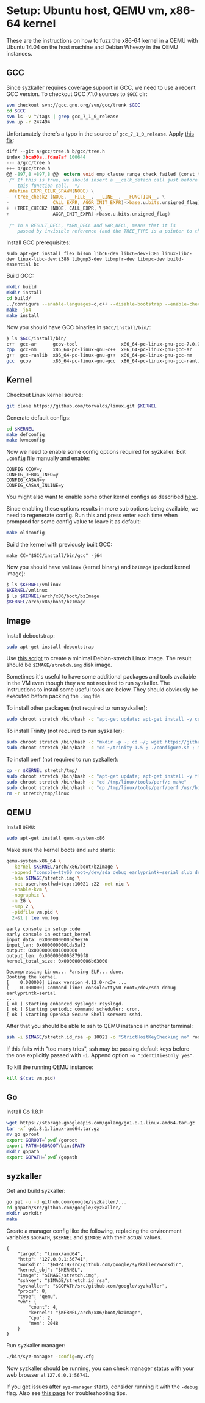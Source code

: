# Setup: Ubuntu host, QEMU vm, x86-64 kernel

These are the instructions on how to fuzz the x86-64 kernel in a QEMU with Ubuntu 14.04 on the host machine and Debian Wheezy in the QEMU instances.

## GCC

Since syzkaller requires coverage support in GCC, we need to use a recent GCC version. To checkout GCC 7.1.0 sources to `$GCC` dir:
``` bash
svn checkout svn://gcc.gnu.org/svn/gcc/trunk $GCC
cd $GCC
svn ls -v ^/tags | grep gcc_7_1_0_release
svn up -r 247494
```

Unfortunately there's a typo in the source of `gcc_7_1_0_release`. Apply [this fix](https://patchwork.ozlabs.org/patch/757421/):
``` c
diff --git a/gcc/tree.h b/gcc/tree.h
index 3bca90a..fdaa7af 100644
--- a/gcc/tree.h
+++ b/gcc/tree.h
@@ -897,8 +897,8 @@  extern void omp_clause_range_check_failed (const_tree, const char *, int,
 /* If this is true, we should insert a __cilk_detach call just before
    this function call.  */
 #define EXPR_CILK_SPAWN(NODE) \
-  (tree_check2 (NODE, __FILE__, __LINE__, __FUNCTION__, \
-                CALL_EXPR, AGGR_INIT_EXPR)->base.u.bits.unsigned_flag)
+  (TREE_CHECK2 (NODE, CALL_EXPR, \
+                AGGR_INIT_EXPR)->base.u.bits.unsigned_flag)
 
 /* In a RESULT_DECL, PARM_DECL and VAR_DECL, means that it is
    passed by invisible reference (and the TREE_TYPE is a pointer to the true
```

Install GCC prerequisites:
```
sudo apt-get install flex bison libc6-dev libc6-dev-i386 linux-libc-dev linux-libc-dev:i386 libgmp3-dev libmpfr-dev libmpc-dev build-essential bc
```

Build GCC:
``` bash
mkdir build
mkdir install
cd build/
../configure --enable-languages=c,c++ --disable-bootstrap --enable-checking=no --with-gnu-as --with-gnu-ld --with-ld=/usr/bin/ld.bfd --disable-multilib --prefix=$GCC/install/
make -j64
make install
```

Now you should have GCC binaries in `$GCC/install/bin/`:
``` bash
$ ls $GCC/install/bin/
c++  gcc-ar      gcov-tool                x86_64-pc-linux-gnu-gcc-7.0.0
cpp  gcc-nm      x86_64-pc-linux-gnu-c++  x86_64-pc-linux-gnu-gcc-ar
g++  gcc-ranlib  x86_64-pc-linux-gnu-g++  x86_64-pc-linux-gnu-gcc-nm
gcc  gcov        x86_64-pc-linux-gnu-gcc  x86_64-pc-linux-gnu-gcc-ranlib
```

## Kernel

Checkout Linux kernel source:
``` bash
git clone https://github.com/torvalds/linux.git $KERNEL
```

Generate default configs:
``` bash
cd $KERNEL
make defconfig
make kvmconfig
```

Now we need to enable some config options required for syzkaller.
Edit `.config` file manually and enable:
```
CONFIG_KCOV=y
CONFIG_DEBUG_INFO=y
CONFIG_KASAN=y
CONFIG_KASAN_INLINE=y
```

You might also want to enable some other kernel configs as described [here](kernel_configs.md).

Since enabling these options results in more sub options being available, we need to regenerate config. Run this and press enter each time when prompted for some config value to leave it as default:
``` bash
make oldconfig
```

Build the kernel with previously built GCC:
```
make CC="$GCC/install/bin/gcc" -j64
```

Now you should have `vmlinux` (kernel binary) and `bzImage` (packed kernel image):
``` bash
$ ls $KERNEL/vmlinux
$KERNEL/vmlinux
$ ls $KERNEL/arch/x86/boot/bzImage 
$KERNEL/arch/x86/boot/bzImage
```

## Image

Install debootstrap:
``` bash
sudo apt-get install debootstrap
```

Use [this script](https://github.com/google/syzkaller/blob/master/tools/create-image.sh) to create a minimal Debian-stretch Linux image.
The result should be `$IMAGE/stretch.img` disk image.

Sometimes it's useful to have some additional packages and tools available in the VM even though they are not required to run syzkaller.
The instructions to install some useful tools are below.
They should obviously be executed before packing the `.img` file.

To install other packages (not required to run syzkaller):
``` bash
sudo chroot stretch /bin/bash -c "apt-get update; apt-get install -y curl tar time strace gcc make sysbench git vim screen usbutils"
```

To install Trinity (not required to run syzkaller):
``` bash
sudo chroot stretch /bin/bash -c "mkdir -p ~; cd ~/; wget https://github.com/kernelslacker/trinity/archive/v1.5.tar.gz -O trinity-1.5.tar.gz; tar -xf trinity-1.5.tar.gz"
sudo chroot stretch /bin/bash -c "cd ~/trinity-1.5 ; ./configure.sh ; make -j16 ; make install"
```

To install perf (not required to run syzkaller):
``` bash
cp -r $KERNEL stretch/tmp/
sudo chroot stretch /bin/bash -c "apt-get update; apt-get install -y flex bison python-dev libelf-dev libunwind8-dev libaudit-dev libslang2-dev libperl-dev binutils-dev liblzma-dev libnuma-dev"
sudo chroot stretch /bin/bash -c "cd /tmp/linux/tools/perf/; make"
sudo chroot stretch /bin/bash -c "cp /tmp/linux/tools/perf/perf /usr/bin/"
rm -r stretch/tmp/linux
```

## QEMU

Install `QEMU`:
``` bash
sudo apt-get install qemu-system-x86
```

Make sure the kernel boots and `sshd` starts:
``` bash
qemu-system-x86_64 \
  -kernel $KERNEL/arch/x86/boot/bzImage \
  -append "console=ttyS0 root=/dev/sda debug earlyprintk=serial slub_debug=QUZ"\
  -hda $IMAGE/stretch.img \
  -net user,hostfwd=tcp::10021-:22 -net nic \
  -enable-kvm \
  -nographic \
  -m 2G \
  -smp 2 \
  -pidfile vm.pid \
  2>&1 | tee vm.log
```

```
early console in setup code
early console in extract_kernel
input_data: 0x0000000005d9e276
input_len: 0x0000000001da5af3
output: 0x0000000001000000
output_len: 0x00000000058799f8
kernel_total_size: 0x0000000006b63000

Decompressing Linux... Parsing ELF... done.
Booting the kernel.
[    0.000000] Linux version 4.12.0-rc3+ ...
[    0.000000] Command line: console=ttyS0 root=/dev/sda debug earlyprintk=serial
...
[ ok ] Starting enhanced syslogd: rsyslogd.
[ ok ] Starting periodic command scheduler: cron.
[ ok ] Starting OpenBSD Secure Shell server: sshd.
```

After that you should be able to ssh to QEMU instance in another terminal:
``` bash
ssh -i $IMAGE/stretch.id_rsa -p 10021 -o "StrictHostKeyChecking no" root@localhost
```

If this fails with "too many tries", ssh may be passing default keys before
the one explicitly passed with `-i`. Append option `-o "IdentitiesOnly yes"`.

To kill the running QEMU instance:
``` bash
kill $(cat vm.pid)
```

## Go

Install Go 1.8.1:
``` bash
wget https://storage.googleapis.com/golang/go1.8.1.linux-amd64.tar.gz
tar -xf go1.8.1.linux-amd64.tar.gz
mv go goroot
export GOROOT=`pwd`/goroot
export PATH=$GOROOT/bin:$PATH
mkdir gopath
export GOPATH=`pwd`/gopath
```

## syzkaller

Get and build syzkaller:
``` bash
go get -u -d github.com/google/syzkaller/...
cd gopath/src/github.com/google/syzkaller/
mkdir workdir
make
```

Create a manager config like the following, replacing the environment
variables `$GOPATH`, `$KERNEL` and `$IMAGE` with their actual values.
```
{
	"target": "linux/amd64",
	"http": "127.0.0.1:56741",
	"workdir": "$GOPATH/src/github.com/google/syzkaller/workdir",
	"kernel_obj": "$KERNEL",
	"image": "$IMAGE/stretch.img",
	"sshkey": "$IMAGE/stretch.id_rsa",
	"syzkaller": "$GOPATH/src/github.com/google/syzkaller",
	"procs": 8,
	"type": "qemu",
	"vm": {
		"count": 4,
		"kernel": "$KERNEL/arch/x86/boot/bzImage",
		"cpu": 2,
		"mem": 2048
	}
}
```

Run syzkaller manager:
``` bash
./bin/syz-manager -config=my.cfg
```

Now syzkaller should be running, you can check manager status with your web browser at `127.0.0.1:56741`.

If you get issues after `syz-manager` starts, consider running it with the `-debug` flag.
Also see [this page](/docs/troubleshooting.md) for troubleshooting tips.

